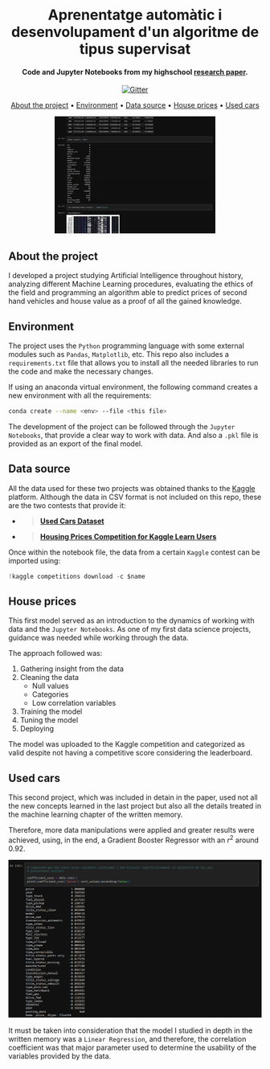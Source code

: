 
<h1 align="center">
  <br>
  Aprenentatge automàtic i desenvolupament d'un algoritme de tipus supervisat
  <br>
</h1>

<h4 align="center">Code and Jupyter Notebooks from my highschool <a href="https://linktr.ee/aprenentatgeautomatictdr" target="_blank">research paper</a>.</h4>

<p align="center">
  <a href="https://www.linkedin.com/in/biel-altimira-tarter/">
    <img src="https://img.shields.io/badge/LinkedIn-0077B5?style=for-the-badge&logo=linkedin&logoColor=white"
         alt="Gitter">
  </a>
</p>

<p align="center">
  <a href="#about-the-project">About the project</a> •
  <a href="#environment">Environment</a> •
  <a href="#data-source">Data source</a> •
  <a href="#house-prices">House prices</a> •
  <a href="#used-cars">Used cars</a>
</p>

<p align="center">
  <img src="screenshot.gif" alt="animated" />
</p>
 
## About the project 

I developed a project studying Artificial Intelligence throughout history, analyzing different Machine Learning procedures, evaluating the ethics of the field and programming an algorithm able to predict prices of second hand vehicles and house value as a proof of all the gained knowledge.

## Environment
The project uses the `Python` programming language with some external modules such as `Pandas`, `Matplotlib`, etc. This repo also includes a `requirements.txt` file that allows you to install all the needed libraries to run the code and make the necessary changes.

If using an anaconda virtual environment, the following command creates a new environment with all the requirements:

```bash
conda create --name <env> --file <this file>
```

The development of the project can be followed through the `Jupyter Notebooks`, that provide a clear way to work with data. And also a `.pkl` file is provided as an export of the final model.

## Data source 
All the data used for these two projects was obtained thanks to the [Kaggle](https://www.kaggle.com/) platform. Although the data in CSV format is not included on this repo, these are the two contests that provide it:

  * > **[Used Cars Dataset](https://www.kaggle.com/datasets/austinreese/craigslist-carstrucks-data)** 
  * > **[Housing Prices Competition for Kaggle Learn Users](https://www.kaggle.com/competitions/home-data-for-ml-course)** 

Once within the notebook file, the data from a certain `Kaggle` contest can be imported using:

```python
!kaggle competitions download -c $name
```
## House prices
This first model served as an introduction to the dynamics of working with data and the `Jupyter Notebooks`. As one of my first data science projects, guidance was needed while working through the data.

The approach followed was:

  1. Gathering insight from the data
  2. Cleaning the data
     * Null values
     * Categories
     * Low correlation variables 
  3. Training the model
  4. Tuning the model
  5. Deploying

The model was uploaded to the Kaggle competition and categorized as valid despite not having a competitive score considering the leaderboard.

## Used cars
This second project, which was included in detain in the paper, used not all the new concepts learned in the last project but also all the details treated in the machine learning chapter of the written memory.

Therefore, more data manipulations were applied and greater results were achieved, using, in the end, a Gradient Booster Regressor with an $r^2$ around $0.92$. 

<img src="corr.png">

It must be taken into consideration that the model I studied in depth in the written memory was a `Linear Regression`, and therefore, the correlation coefficient was that major parameter used to determine the usability of the variables provided by the data. 
